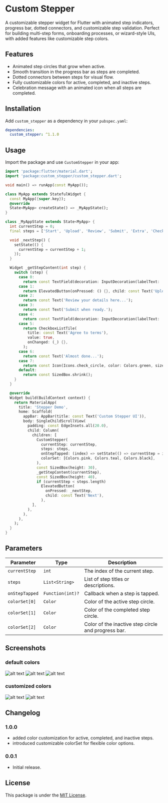 # Custom Stepper

A customizable stepper widget for Flutter with animated step indicators, progress bar, dotted connectors, and customizable step validation. Perfect for building multi-step forms, onboarding processes, or wizard-style UIs, with added features like customizable step colors.

## Features

- Animated step circles that grow when active.
- Smooth transition in the progress bar as steps are completed.
- Dotted connectors between steps for visual flow.
- Fully customizable colors for active, completed, and inactive steps.
- Celebration message with an animated icon when all steps are completed.

## Installation

Add `custom_stepper` as a dependency in your `pubspec.yaml`:

```yaml
dependencies:
  custom_stepper: ^1.1.0
```

## Usage

Import the package and use `CustomStepper` in your app:

```dart
import 'package:flutter/material.dart';
import 'package:custom_stepper/custom_stepper.dart';

void main() => runApp(const MyApp());

class MyApp extends StatefulWidget {
  const MyApp({super.key});
  @override
  State<MyApp> createState() => _MyAppState();
}

class _MyAppState extends State<MyApp> {
  int currentStep = 0;
  final steps = ['Start', 'Upload', 'Review', 'Submit', 'Extra', 'Check', 'Final', 'Done'];

  void _nextStep() {
    setState(() {
      currentStep = currentStep + 1;
    });
  }

  Widget _getStepContent(int step) {
    switch (step) {
      case 0:
        return const TextField(decoration: InputDecoration(labelText: 'Enter your name'));
      case 1:
        return ElevatedButton(onPressed: () {}, child: const Text('Upload File'));
      case 2:
        return const Text('Review your details here...');
      case 3:
        return const Text('Submit when ready.');
      case 4:
        return const TextField(decoration: InputDecoration(labelText: 'Extra Info'));
      case 5:
        return CheckboxListTile(
          title: const Text('Agree to terms'),
          value: true,
          onChanged: (_) {},
        );
      case 6:
        return const Text('Almost done...');
      case 7:
        return const Icon(Icons.check_circle, color: Colors.green, size: 64);
      default:
        return const SizedBox.shrink();
    }
  }

  @override
  Widget build(BuildContext context) {
    return MaterialApp(
      title: 'Stepper Demo',
      home: Scaffold(
        appBar: AppBar(title: const Text('Custom Stepper UI')),
        body: SingleChildScrollView(
          padding: const EdgeInsets.all(20.0),
          child: Column(
            children: [
              CustomStepper(
                currentStep: currentStep,
                steps: steps,
                onStepTapped: (index) => setState(() => currentStep = index),
                colorSet: [Colors.pink, Colors.teal, Colors.black],
              ),
              const SizedBox(height: 30),
              _getStepContent(currentStep),
              const SizedBox(height: 40),
              if (currentStep < steps.length)
                ElevatedButton(
                  onPressed: _nextStep,
                  child: const Text('Next'),
                ),
            ],
          ),
        ),
      ),
    );
  }
}
```

## Parameters

| Parameter            | Type                  | Description                                                     |
|----------------------|-----------------------|-----------------------------------------------------------------|
| `currentStep`        | `int`                 | The index of the current step.                                  |
| `steps`              | `List<String>`        | List of step titles or descriptions.                           |
| `onStepTapped`       | `Function(int)?`       | Callback when a step is tapped.                                |
| `colorSet[0]`        | `Color`               | Color of the active step circle.                               |
| `colorSet[1]`        | `Color`               | Color of the completed step circle.                            |
| `colorSet[2]`        | `Color`               | Color of the inactive step circle and progress bar.            |




## Screenshots
### default colors
![alt text](image-5.png)
![alt text](image-6.png)
![alt text](image-7.png)
### customized colors
![alt text](image-3.png)
![alt text](image-4.png)

## Changelog

### 1.0.0
- added color customization for active, completed, and inactive steps.
- introduced customizable colorSet for flexible color options.

### 0.0.1
- Initial release.

## License

This package is under the [MIT License](LICENSE).
